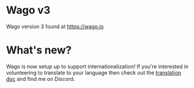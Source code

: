 # Wago v3

Wago version 3 found at https://wago.io

# What's new?

Wago is now setup up to support internationalization! If you're interested in volunteering to translate to your language then check out the [translation doc](translation.md) and find me on Discord.